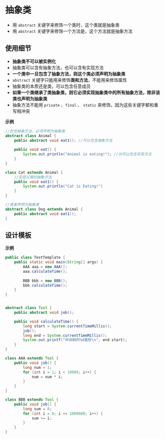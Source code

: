 # 抽象类

-   用 `abstract` 关键字来修饰一个类时，这个类就是抽象类
-   用 `abstract` 关键字来修饰一个方法是，这个方法就是抽象方法

## 使用细节

-   **抽象类不可以被实例化**
-   抽象类可以含有抽象方法，也可以含有实现方法
-   **一个类中一旦包含了抽象方法，则这个类必须声明为抽象类**
-   `abstract` 关键字只能用来修饰**类和方法**，不能用来修饰属性
- 抽象类的本质还是类，可以包含任意成员
- **如果一个类继承了类抽象类，则它必须实现抽象类中的所有抽象方法，除非该类也声明为抽象类**
- 抽象方法不能用 `private` 、`final` 、 `static` 来修饰，因为这些关键字都和重写相冲突

**示例**

```Java
//包含抽象方法，必须声明为抽象类
abstract class Animal { 
    public abstract void eat1(); //可以包含抽象方法
    
    public void eat() {
        System.out.println("Animal is eating!"); //也可以包含实现方法
    }
}

class Cat extends Animal {
    //实现父类的抽象方法
    public void eat1() { 
        System.out.println("Cat is Eating!")
    }
}

//或者声明为抽象类
abstract class Dog extends Animal {
    public abstract void eat1(); 
}
```

## 设计模板

**示例**

```Java
public class TestTemplate {
    public static void main(String[] args) {
        AAA aaa = new AAA();
        aaa.calculateTime();
        
        BBB bbb = new BBB();
        bbb.calculateTime();
    }
}


abstract class Tool {
    public abstract void job();

    public void calculateTime() {
        long start = System.currentTimeMillis();
        job();
        long end = System.currentTimeMillis();
        System.out.printf("中间耗时%d毫秒\n", end-start);
    }
}

class AAA extends Tool {
    public void job() {
        long num = 1;
        for (int i = 1; i < 10000; i++) {
            num = num * i;
        }
    }
}

class BBB extends Tool {
    public void job() {
        long sum = 0;
        for (int i = 0; i <= 1000000; i++) {
            sum += i;
        }
    }
}
```

